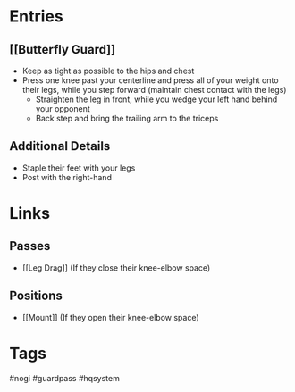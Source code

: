 # Entries
## [[Butterfly Guard]]
- Keep as tight as possible to the hips and chest
- Press one knee past your centerline and press all of your weight onto their legs, while you step forward (maintain chest contact with the legs)
	- Straighten the leg in front, while you wedge your left hand behind your opponent
	- Back step and bring the trailing arm to the triceps
## Additional Details
- Staple their feet with your legs
- Post with the right-hand
# Links
## Passes
- [[Leg Drag]] (If they close their knee-elbow space)
## Positions
- [[Mount]] (If they open their knee-elbow space)
# Tags
#nogi #guardpass #hqsystem 
